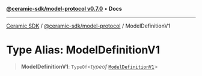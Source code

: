 [**@ceramic-sdk/model-protocol v0.7.0**](../README.md) • **Docs**

***

[Ceramic SDK](../../../README.md) / [@ceramic-sdk/model-protocol](../README.md) / ModelDefinitionV1

# Type Alias: ModelDefinitionV1

> **ModelDefinitionV1**: `TypeOf`\<*typeof* [`ModelDefinitionV1`](../variables/ModelDefinitionV1.md)\>
